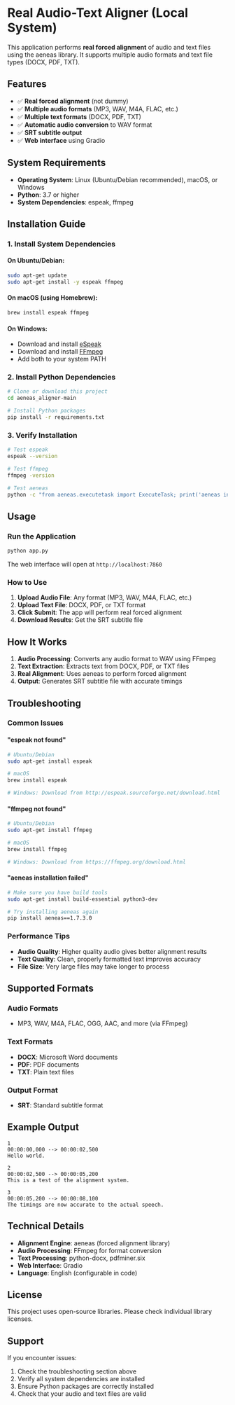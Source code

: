 # Real Audio-Text Aligner (Local System)

This application performs **real forced alignment** of audio and text files using the aeneas library. It supports multiple audio formats and text file types (DOCX, PDF, TXT).

## Features

- ✅ **Real forced alignment** (not dummy)
- ✅ **Multiple audio formats** (MP3, WAV, M4A, FLAC, etc.)
- ✅ **Multiple text formats** (DOCX, PDF, TXT)
- ✅ **Automatic audio conversion** to WAV format
- ✅ **SRT subtitle output**
- ✅ **Web interface** using Gradio

## System Requirements

- **Operating System**: Linux (Ubuntu/Debian recommended), macOS, or Windows
- **Python**: 3.7 or higher
- **System Dependencies**: espeak, ffmpeg

## Installation Guide

### 1. Install System Dependencies

#### On Ubuntu/Debian:
```bash
sudo apt-get update
sudo apt-get install -y espeak ffmpeg
```

#### On macOS (using Homebrew):
```bash
brew install espeak ffmpeg
```

#### On Windows:
- Download and install [eSpeak](http://espeak.sourceforge.net/download.html)
- Download and install [FFmpeg](https://ffmpeg.org/download.html)
- Add both to your system PATH

### 2. Install Python Dependencies

```bash
# Clone or download this project
cd aeneas_aligner-main

# Install Python packages
pip install -r requirements.txt
```

### 3. Verify Installation

```bash
# Test espeak
espeak --version

# Test ffmpeg
ffmpeg -version

# Test aeneas
python -c "from aeneas.executetask import ExecuteTask; print('aeneas installed successfully')"
```

## Usage

### Run the Application

```bash
python app.py
```

The web interface will open at `http://localhost:7860`

### How to Use

1. **Upload Audio File**: Any format (MP3, WAV, M4A, FLAC, etc.)
2. **Upload Text File**: DOCX, PDF, or TXT format
3. **Click Submit**: The app will perform real forced alignment
4. **Download Results**: Get the SRT subtitle file

## How It Works

1. **Audio Processing**: Converts any audio format to WAV using FFmpeg
2. **Text Extraction**: Extracts text from DOCX, PDF, or TXT files
3. **Real Alignment**: Uses aeneas to perform forced alignment
4. **Output**: Generates SRT subtitle file with accurate timings

## Troubleshooting

### Common Issues

#### "espeak not found"
```bash
# Ubuntu/Debian
sudo apt-get install espeak

# macOS
brew install espeak

# Windows: Download from http://espeak.sourceforge.net/download.html
```

#### "ffmpeg not found"
```bash
# Ubuntu/Debian
sudo apt-get install ffmpeg

# macOS
brew install ffmpeg

# Windows: Download from https://ffmpeg.org/download.html
```

#### "aeneas installation failed"
```bash
# Make sure you have build tools
sudo apt-get install build-essential python3-dev

# Try installing aeneas again
pip install aeneas==1.7.3.0
```

### Performance Tips

- **Audio Quality**: Higher quality audio gives better alignment results
- **Text Quality**: Clean, properly formatted text improves accuracy
- **File Size**: Very large files may take longer to process

## Supported Formats

### Audio Formats
- MP3, WAV, M4A, FLAC, OGG, AAC, and more (via FFmpeg)

### Text Formats
- **DOCX**: Microsoft Word documents
- **PDF**: PDF documents
- **TXT**: Plain text files

### Output Format
- **SRT**: Standard subtitle format

## Example Output

```
1
00:00:00,000 --> 00:00:02,500
Hello world.

2
00:00:02,500 --> 00:00:05,200
This is a test of the alignment system.

3
00:00:05,200 --> 00:00:08,100
The timings are now accurate to the actual speech.
```

## Technical Details

- **Alignment Engine**: aeneas (forced alignment library)
- **Audio Processing**: FFmpeg for format conversion
- **Text Processing**: python-docx, pdfminer.six
- **Web Interface**: Gradio
- **Language**: English (configurable in code)

## License

This project uses open-source libraries. Please check individual library licenses.

## Support

If you encounter issues:
1. Check the troubleshooting section above
2. Verify all system dependencies are installed
3. Ensure Python packages are correctly installed
4. Check that your audio and text files are valid
